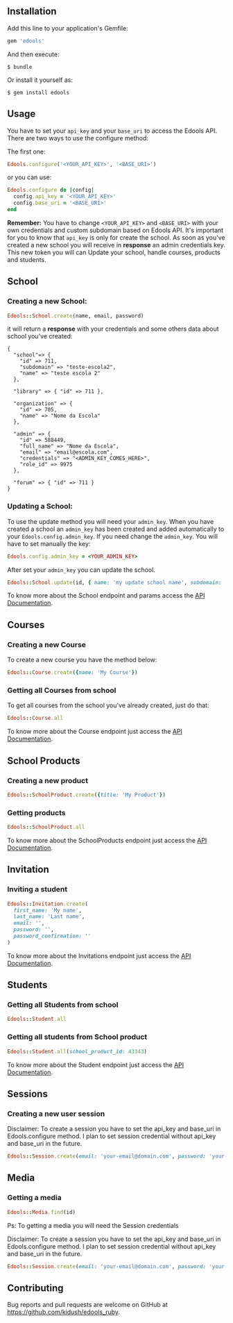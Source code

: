## Installation

Add this line to your application's Gemfile:

```ruby
gem 'edools'
```

And then execute:

    $ bundle

Or install it yourself as:

    $ gem install edools

## Usage

You have to set your `api_key` and your `base_uri` to access the Edools API.
There are two ways to use the configure method:

The first one:

```Ruby
Edools.configure('<YOUR_API_KEY>', '<BASE_URI>')
```

or you can use:

```Ruby
Edools.configure do |config|
  config.api_key = '<YOUR_API_KEY>'
  config.base_uri = '<BASE_URI>'
end
```

**Remember:** You have to change `<YOUR_API_KEY>` and `<BASE_URI>` with your own credentials and custom subdomain based on Edools API. It's important for you to know that `api_key` is only for create the school. As soon as you've created a new school you will receive in **response** an admin credentials key. This new token you will can Update your school, handle courses, products and students.

## School

### Creating a new School:

```Ruby
Edools::School.create(name, email, password)
```

it will return a **response** with your credentials and some others data about school you've created:

```
{ 
  "school"=> {
	"id" => 711, 
	"subdomain" => "teste-escola2", 
	"name" => "teste escola 2"
  },
   
  "library" => { "id" => 711 }, 
  
  "organization" => {
    "id" => 705, 
    "name" => "Nome da Escola"
  }, 
  
  "admin" => { 
    "id" => 588449, 
    "full_name" => "Nome da Escola", 
    "email" => "email@escola.com",       
    "credentials" => "<ADMIN_KEY_COMES_HERE>", 
    "role_id" => 9975
  }, 
  
  "forum" => { "id" => 711 }
}
```

### Updating a School:

To use the update method you will need your `admin_key`. When you have created a school an `admin_key` has been created and added automatically to your `Edools.config.admin_key`. If you need change the `admin_key`. You will have to set manually the key:

```Ruby
Edools.config.admin_key = <YOUR_ADMIN_KEY>
```

After set your `admin_key` you can update the school.

```Ruby
Edools::School.update(id, { name: 'my update school name', subdomain: 'my-school-subdomain' })
```

To know more about the School endpoint and params access the [API Documentation](http://docs.edools.com/api/V1/SchoolsController.html).

## Courses

### Creating a new Course

To create a new course you have the method below:

```Ruby
Edools::Course.create({name: 'My Course'})
```

### Getting all Courses from school

To get all courses from the school you've already created, just do that:

```Ruby
Edools::Course.all
```

To know more about the Course endpoint just access the [API Documentation](http://docs.edools.com/api/V1/CoursesController.html).

## School Products

### Creating a new product

```Ruby
Edools::SchoolProduct.create({title: 'My Product'})
```

### Getting products

```Ruby
Edools::SchoolProduct.all
```

To know more about the SchoolProducts endpoint just access the [API Documentation](http://docs.edools.com/api/V1/SchoolProductsController.html).


## Invitation

### Inviting a student

```Ruby
Edools::Invitation.create(
  first_name: 'My name', 
  last_name: 'Last name', 
  email: '', 
  password: '', 
  password_confirmation: '' 
)
```
To know more about the Invitations endpoint just access the [API Documentation](http://docs.edools.com/api/V1/InvitationsController.html).

## Students

### Getting all Students from school

```Ruby
Edools::Student.all
```

### Getting all students from School product

```Ruby
Edools::Student.all(school_product_id: 43343)
```

To know more about the Student endpoint just access the [API Documentation](http://docs.edools.com/api/V1/UsersController.html).

## Sessions

### Creating a new user session

Disclaimer: To create a session you have to set the api_key and base_uri in Edools.configure method. 
I plan to set session credential without api_key and base_uri in the future.

```Ruby
Edools::Session.create(email: 'your-email@domain.com', password: 'your-password', type: 'School', id: 'school-id')
```

## Media

### Getting a media

```Ruby
Edools::Media.find(id)
```

Ps: To getting a media you will need the Session credentials

Disclaimer: To create a session you have to set the api_key and base_uri in Edools.configure method. 
I plan to set session credential without api_key and base_uri in the future.

```Ruby
Edools::Session.create(email: 'your-email@domain.com', password: 'your-password', type: 'School', id: 'school-id')
```
## Contributing

Bug reports and pull requests are welcome on GitHub at https://github.com/kidush/edools_ruby.
